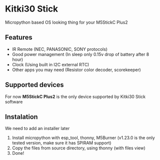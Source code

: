 # Kitki30 Stick
Micropython based OS looking thing for your M5StickC Plus2

## Features
- IR Remote (NEC, PANASONIC, SONY protocols)
- Good power management (In sleep only 0.15v drop of battery after 8 hour)
- Clock (Using built in I2C external RTC)
- Other apps you may need (Resistor color decoder, scorekeeper)

## Supported devices
For now **M5StickC Plus2** is the only device supported by Kitki30 Stick software

## Instalation
We need to add an installer later

1. Install micropython with esp_tool, thonny, M5Burner (v1.23.0 is the only tested version, make sure it has SPIRAM support)
2. Copy the files from source directory, using thonny (with files view)
3. Done!
